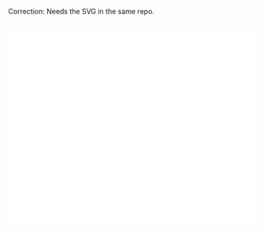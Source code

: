 Correction: Needs the SVG in the same repo.

<div align="center">
	<br>
	<a href="https://github.com/hchiam/test-svg-in-readme/blame/master/in-repo-file.svg">
		<img src="header.svg" width="800" height="400">
	</a>
	<br>
</div>
